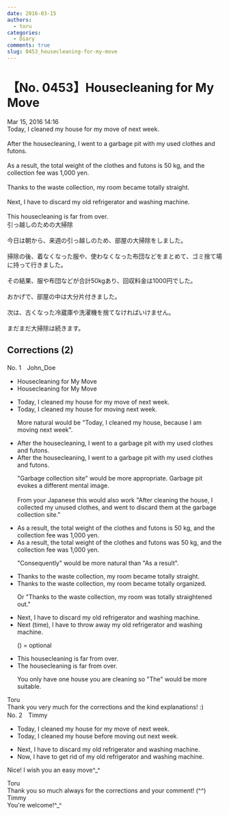 ```yaml
---
date: 2016-03-15
authors:
  - toru
categories:
  - Diary
comments: true
slug: 0453_housecleaning-for-my-move
---
```


# 【No. 0453】Housecleaning for My Move
<div class="date">Mar 15, 2016 14:16</div>
<div id="post"><div id="body_show_ori">
Today, I cleaned my house for my move of next week.<br/><br/>After the housecleaning, I went to a garbage pit with my used clothes and futons.<br/><br/>As a result, the total weight of the clothes and futons is 50 kg, and the collection fee was 1,000 yen.<br/><br/>Thanks to the waste collection, my room became totally straight.<br/><br/>Next, I have to discard my old refrigerator and washing machine.<br/><br/>This housecleaning is far from over.
</div></div>

<!-- more -->

<div id="post_ja"><div id="body_show_mo">
引っ越しのための大掃除<br/><br/>今日は朝から、来週の引っ越しのため、部屋の大掃除をしました。<br/><br/>掃除の後、着なくなった服や、使わなくなった布団などをまとめて、ゴミ捨て場に持って行きました。<br/><br/>その結果、服や布団などが合計50kgあり、回収料金は1000円でした。<br/><br/>おかげで、部屋の中は大分片付きました。<br/><br/>次は、古くなった冷蔵庫や洗濯機を捨てなければいけません。<br/><br/>まだまだ大掃除は続きます。
</div></div>

## Corrections (2)
<div id="block"><div class="first_name"> No. 1　<span class="just_name">John_Doe</span></div><div id="block2">
<ul class="correction_field">
<li class="incorrect">Housecleaning for My Move</li>
<li class="corrected correct">
Housecleaning for My Move
</li>
</ul>
<ul class="correction_field">
<li class="incorrect">Today, I cleaned my house for my move of next week.</li>
<li class="corrected correct">
Today, I cleaned my house for moving next week.
<p class="correction_comment">More natural would be "Today, I cleaned my house, because I am moving next week".</p>
</li>
</ul>
<ul class="correction_field">
<li class="incorrect">After the housecleaning, I went to a garbage pit with my used clothes and futons.</li>
<li class="corrected correct">
After the housecleaning, I went to a garbage pit with my used clothes and futons.
<p class="correction_comment">"Garbage collection site" would be more appropriate. Garbage pit evokes a different mental image.<br/><br/>From your Japanese this would also work "After cleaning the house, I collected my unused clothes, and went to discard them at the garbage collection site."</p>
</li>
</ul>
<ul class="correction_field">
<li class="incorrect">As a result, the total weight of the clothes and futons is 50 kg, and the collection fee was 1,000 yen.</li>
<li class="corrected correct">
As a result, the total weight of the clothes and futons was 50 kg, and the collection fee was 1,000 yen.
<p class="correction_comment">"Consequently" would be more natural than "As a result".</p>
</li>
</ul>
<ul class="correction_field">
<li class="incorrect">Thanks to the waste collection, my room became totally straight.</li>
<li class="corrected correct">
Thanks to the waste collection, my room became totally organized.
<p class="correction_comment">Or "Thanks to the waste collection, my room was totally straightened out."</p>
</li>
</ul>
<ul class="correction_field">
<li class="incorrect">Next, I have to discard my old refrigerator and washing machine.</li>
<li class="corrected correct">
Next (time), I have to throw away my old refrigerator and washing machine.
<p class="correction_comment">() = optional</p>
</li>
</ul>
<ul class="correction_field">
<li class="incorrect">This housecleaning is far from over.</li>
<li class="corrected correct">
The housecleaning is far from over.
<p class="correction_comment">You only have one house you are cleaning so "The" would be more suitable.</p>
</li>
</ul>
</div><div class="name"><span class="just_name">Toru</span><br>
Thank you very much for the corrections and the kind explanations! :)
</div>
</div>
<div id="block"><div class="first_name"> No. 2　<span class="just_name">Timmy</span></div><div id="block2">
<ul class="correction_field">
<li class="incorrect">Today, I cleaned my house for my move of next week.</li>
<li class="corrected correct">
Today, I cleaned my house before mov<span class="f_blue">ing out</span> next week.
</li>
</ul>
<ul class="correction_field">
<li class="incorrect">Next, I have to discard my old refrigerator and washing machine.</li>
<li class="corrected correct">
<span class="f_blue">Now</span>, I have to <span class="f_blue">get rid of</span> my old refrigerator and washing machine.
</li>
</ul>
<p class="comment_small">
 Nice! I wish you an easy move^_^
</p>

</div><div class="name"><span class="just_name">Toru</span><br>
Thank you so much always for the corrections and your comment! (^^)
</div>
<div class="name"><span class="just_name">Timmy</span><br>
You're welcome!^_^
</div>
</div>
